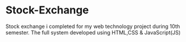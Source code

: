 # Stock-Exchange
Stock exchange i completed for my web technology project during 10th semester. The full system developed using HTML,CSS & JavaScript(JS) 
